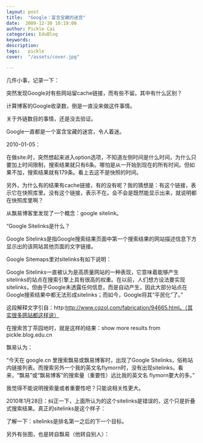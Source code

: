 ```yaml
---
layout: post  
title:  "Google：富含宝藏的迷宫"
date:  2009-12-30 10:19:00
author: Pickle Cai  
categories: EduBlog  
keywords: 
description:   
tags:	pickle   
cover:  "/assets/cover.jpg"  

---
```


几件小事，记录一下：





突然发现Google对有些网站留cache链接，而有些不留。其中有什么区别？ 

计算博客的Google收录数，倒是一直没来做这件事情。 

关于外链数目的事情，还是没去验证。

Google一直都是一个富含宝藏的迷宫，令人着迷。



 



2010-01-05：



 



在做site:时，突然想起来进入option选项，不知道左侧时间是什么时间，为什么只要加上时间限制，搜索结果就只有6条。哪怕是从一开始到现在的所有时间。但如果不加，搜索结果就有179条。看上去这不是快照的时间。



另外，为什么有的结果有cache链接，有的没有呢？我的猜想是：有这个链接，表示它在快照库里。没有这个链接，表示不在。会不会是既然能显示出来，就说明都在快照库里啊？



 



从飘易博客里发现了一个概念：google sitelink。





“Google Sitelinks是什么？ 

Google Sitelinks是指Google搜索结果页面中第一个搜索结果的网站描述信息下方显示出的该网站其他页面的文字链接。 



Google Sitemaps里对sitelinks有如下说明： 

Google Sitelinks一直被认为是高质量网站的一种表现，它意味着能够产生sitelinks的站点在搜索引擎上具有很高的权重。在以前，人们想方设法要实现sitelinks，但由于Google未透露任何信息，而是自动产生，因此大部分站点在Google搜索结果中都无法形成sitelinks；而如今，Google将其“平民化”了。”



这段解释文字引自：http:http://www.cqzol.com/fabrication/94665.html。（其实很多网站都这样说）



 



在搜索苦丁茶园地时，就是这样的结果：show more results from pickle.blog.edu.cn







飘易认为：



“今天在 google.cn 里搜索飘易或飘易博客时，出现了Google Sitelinks，俗称站内链接列表。而搜索另外一个我的英文名flymorn时，没有出现sitelinks。看来，“飘易”或“飘易博客”的搜索量（重要性）远比我的英文名 flymorn要大的多。”



我觉得不能说明搜索量或者重要性吧？只能说相关性更大。



 



2010年1月28日：纠正一下，上面所认为的这个sitelinks是错误的，这个只是折叠式搜索结果。真正的sitelinks是这个样子：







了解一下：sitelinks是排名第一之后的下一个目标。



 



另外有张图，也是转自飘易（他转自别人）：







		    
